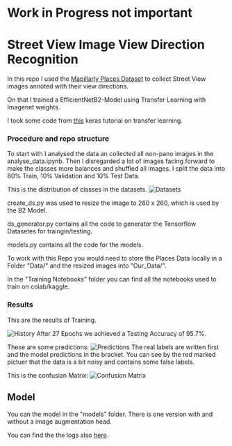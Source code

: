 # Work in Progress not important


# Street View Image View Direction Recognition

In this repo I used the [Mapillarly Places Dataset](https://www.mapillary.com/dataset/places) to collect Street View images annoted with their view directions. 

On that I trained a EfficientNetB2-Model using Transfer Learning with Imagenet weights.

I took some code from [this](https://keras.io/examples/vision/image_classification_efficientnet_fine_tuning/)  keras tutorial on transfer learning.

### Procedure and repo structure

To start with I analysed the data an collected all non-pano images in the analyse_data.ipynb. Then I disregarded a lot of images facing forward to make the classes more balances and shuffled all images. I split the data into 80% Train, 10% Validation and 10% Test Data.

This is the distribution of classes in the datasets.
![Datasets](Imgs/Training%20Split.jpg)

create_ds.py was used to resize the image to 260 x 260, which is used by the B2 Model.

ds_generator.py contains all the code to generator the Tensorflow Datasetes for traingin/testing.

models.py contains all the code for the models.

To work with this Repo you would need to store the Places Data locally in a Folder "Data/" and the resized images into "Our_Data/".

In the "Training Notebooks" folder you can find all the notebooks used to train on colab/kaggle.

### Results

This are the results of Training.

![History](Imgs/training_history.jpg)
After 27 Epochs we achieved a Testing Accuracy of 95.7%.

These are some predictions:
![Predictions](Imgs/Predictions_high_resolution.jpg)
The real labels are written first and the model predictions in the bracket. You can see by the red marked pictuer that the data is a bit noisy and contains some false labels.


This is the confusian Matrix:
![Confusion Matrix](Imgs/confusion_matrix.jpg)


## Model

You can the model in the "models" folder. There is one version with and without a image augmentation head.

You can find the the logs also [here](https://tensorboard.dev/experiment/DxlFeRTKRhyKl3oAQbY1dw/#scalars).
